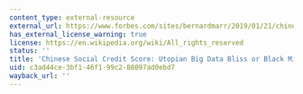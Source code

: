 ```yaml
---
content_type: external-resource
external_url: https://www.forbes.com/sites/bernardmarr/2019/01/21/chinese-social-credit-score-utopian-big-data-bliss-or-black-mirror-on-steroids/?sh=630c38d48b83
has_external_license_warning: true
license: https://en.wikipedia.org/wiki/All_rights_reserved
status: ''
title: 'Chinese Social Credit Score: Utopian Big Data Bliss or Black Mirror on Steroids?'
uid: c3ad44ce-3bf1-46f1-99c2-88097ad0ebd7
wayback_url: ''
---
```

